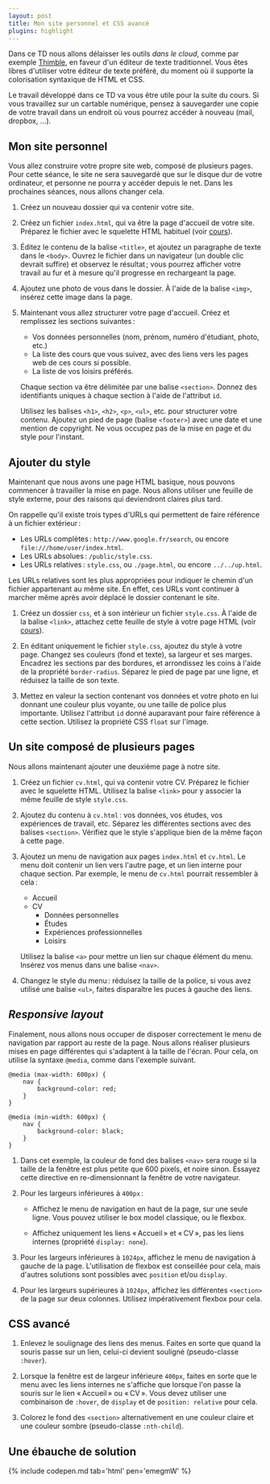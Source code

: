 ```yaml
---
layout: post
title: Mon site personnel et CSS avancé
plugins: highlight
---
```


Dans ce TD nous allons délaisser les outils *dans le cloud*, comme par
exemple [Thimble](https://thimble.webmaker.org), en faveur d'un
éditeur de texte traditionnel. Vous êtes libres d'utiliser votre
éditeur de texte préféré, du moment où il supporte la colorisation
syntaxique de HTML et CSS.

Le travail développé dans ce TD va vous être utile pour la suite du
cours. Si vous travaillez sur un cartable numérique, pensez à
sauvegarder une copie de votre travail dans un endroit où vous pourrez
accéder à nouveau (mail, dropbox, ...).


## Mon site personnel

Vous allez construire votre propre site web, composé de plusieurs
pages. Pour cette séance, le site ne sera sauvegardé que sur le disque
dur de votre ordinateur, et personne ne pourra y accéder depuis le
net. Dans les prochaines séances, nous allons changer cela.


1. Créez un nouveau dossier qui va contenir votre site.

1. Créez un fichier `index.html`, qui va être la page d'accueil de
   votre site. Préparez le fichier avec le squelette HTML habituel
   (voir [cours](../../classes/class1#un-document-html)).

1. Éditez le contenu de la balise `<title>`, et ajoutez un paragraphe
   de texte dans le `<body>`. Ouvrez le fichier dans un navigateur (un
   double clic devrait suffire) et observez le résultat ; vous pourrez
   afficher votre travail au fur et à mesure qu'il progresse en
   rechargeant la page.

1. Ajoutez une photo de vous dans le dossier. À l'aide de la balise
   `<img>`, insérez cette image dans la page.

1. Maintenant vous allez structurer votre page d'accueil. Créez et
   remplissez les sections suivantes :
   
   - Vos données personnelles (nom, prénom, numéro d'étudiant, photo, etc.)
   - La liste des cours que vous suivez, avec des liens vers les pages
	 web de ces cours si possible.
   - La liste de vos loisirs préférés.
   
   Chaque section va être délimitée par une balise `<section>`. Donnez
   des identifiants uniques à chaque section à l'aide de l'attribut
   `id`.
   
   Utilisez les balises `<h1>`, `<h2>`, `<p>`, `<ul>`, etc. pour
   structurer votre contenu. Ajoutez un pied de page (balise
   `<footer>`) avec une date et une mention de copyright. Ne vous
   occupez pas de la mise en page et du style pour l'instant.


## Ajouter du style

Maintenant que nous avons une page HTML basique, nous pouvons
commencer à travailler la mise en page. Nous allons utiliser une
feuille de style externe, pour des raisons qui deviendront claires
plus tard.

On rappelle qu'il existe trois types d'URLs qui permettent de faire
référence à un fichier extérieur :

- Les URLs complètes : `http://www.google.fr/search`, ou encore `file:///home/user/index.html`.
- Les URLs absolues : `/public/style.css`.
- Les URLs relatives : `style.css`, ou `./page.html`, ou encore `../../up.html`.

Les URLs relatives sont les plus appropriées pour indiquer le chemin
d'un fichier appartenant au même site. En effet, ces URLs vont
continuer à marcher même après avoir déplacé le dossier contenant le
site.

1. Créez un dossier `css`, et à son intérieur un fichier
   `style.css`. À l'aide de la balise `<link>`, attachez cette feuille
   de style à votre page HTML (voir [cours](../../classes/class2#html-et-css)).

1. En éditant uniquement le fichier `style.css`, ajoutez du style à
   votre page. Changez ses couleurs (fond et texte), sa largeur et ses
   marges. Encadrez les sections par des bordures, et arrondissez les
   coins à l'aide de la propriété `border-radius`. Séparez le pied de
   page par une ligne, et réduisez la taille de son texte.

1. Mettez en valeur la section contenant vos données et votre photo en
   lui donnant une couleur plus voyante, ou une taille de police plus
   importante. Utilisez l'attribut `id` donné auparavant pour faire
   référence à cette section. Utilisez la propriété CSS `float` sur
   l'image.


## Un site composé de plusieurs pages

Nous allons maintenant ajouter une deuxième page à notre site.

1. Créez un fichier `cv.html`, qui va contenir votre CV. Préparez le
   fichier avec le squelette HTML. Utilisez la balise `<link>` pour y
   associer la même feuille de style `style.css`.

1. Ajoutez du contenu à `cv.html` : vos données, vos études, vos
   expériences de travail, etc. Séparez les différentes sections avec
   des balises `<section>`. Vérifiez que le style s'applique bien de
   la même façon à cette page.

1. Ajoutez un menu de navigation aux pages `index.html` et
   `cv.html`. Le menu doit contenir un lien vers l'autre page, et un
   lien interne pour chaque section. Par exemple, le menu de `cv.html`
   pourrait ressembler à cela :
   
   - Accueil
   - CV
	   - Données personnelles
	   - Études
	   - Expériences professionnelles
	   - Loisirs

	Utilisez la balise `<a>` pour mettre un lien sur chaque élément du
    menu. Insérez vos menus dans une balise `<nav>`.

1. Changez le style du menu : réduisez la taille de la police, si vous
   avez utilisé une balise `<ul>`, faites disparaître les puces à
   gauche des liens.


## *Responsive layout*

Finalement, nous allons nous occuper de disposer correctement le menu
de navigation par rapport au reste de la page. Nous allons réaliser
plusieurs mises en page différentes qui s'adaptent à la taille de
l'écran. Pour cela, on utilise la syntaxe `@media`, comme dans
l'exemple suivant.

~~~
@media (max-width: 600px) {
	nav {
		background-color: red;
	}
}

@media (min-width: 600px) {
	nav {
		background-color: black;
	}
}
~~~

1. Dans cet exemple, la couleur de fond des balises `<nav>` sera rouge
   si la taille de la fenêtre est plus petite que 600 pixels, et noire
   sinon. Essayez cette directive en re-dimensionnant la fenêtre de
   votre navigateur.

1. Pour les largeurs inférieures à `400px` :
   
   - Affichez le menu de navigation en haut de la page, sur une seule
	 ligne. Vous pouvez utiliser le box model classique, ou le
	 flexbox.
   
   - Affichez uniquement les liens « Accueil » et « CV », pas les
     liens internes (propriété `display: none`).

1. Pour les largeurs inférieures à `1024px`, affichez le menu de
   navigation à gauche de la page. L'utilisation de flexbox est
   conseillée pour cela, mais d'autres solutions sont possibles avec
   `position` et/ou `display`.

1. Pour les largeurs supérieures à `1024px`, affichez les différentes
   `<section>` de la page sur deux colonnes. Utilisez impérativement
   flexbox pour cela.


## CSS avancé

1. Enlevez le soulignage des liens des menus. Faites en sorte que
   quand la souris passe sur un lien, celui-ci devient souligné
   (pseudo-classe `:hover`).

1. Lorsque la fenêtre est de largeur inférieure `400px`, faites en
   sorte que le menu avec les liens internes ne s'affiche que lorsque
   l'on passe la souris sur le lien « Accueil » ou « CV ». Vous devez
   utiliser une combinaison de `:hover`, de `display` et de
   `position: relative` pour cela.

1. Colorez le fond des `<section>` alternativement en une couleur
   claire et une couleur sombre (pseudo-classe `:nth-child`).


## Une ébauche de solution

{% include codepen.md tab='html' pen='emegmW' %}
